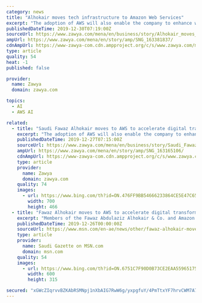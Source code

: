```yaml
---
category: news
title: "Alhokair moves tech infrastructure to Amazon Web Services"
excerpt: "The adoption of AWS will also enable the company to enhance warehouse management systems operations with the integration of artificial intelligence and machine learning solutions to reduce costs and bring greater efficiencies, he added. On the AWS collaboration, CIO Mohammed Alenazi, said: \"Cloud adoption is a significant step in our digital ..."
publishedDateTime: 2019-12-30T07:19:00Z
sourceUrl: https://www.zawya.com/mena/en/business/story/Alhokair_moves_tech_infrastructure_to_Amazon_Web_Services-SNG_163381837/
ampUrl: https://www.zawya.com/mena/en/story/amp/SNG_163381837/
cdnAmpUrl: https://www-zawya-com.cdn.ampproject.org/c/s/www.zawya.com/mena/en/story/amp/SNG_163381837/
type: article
quality: 54
heat: -1
published: false

provider:
  name: Zawya
  domain: zawya.com

topics:
  - AI
  - AWS AI

related:
  - title: "Saudi Fawaz Alhokair moves to AWS to accelerate digital transformation"
    excerpt: "The adoption of AWS will also enable the company to enhance warehouse management systems operations with the integration of artificial intelligence and machine learning solutions to reduce costs and bring greater efficiencies. Commenting on the collaboration with AWS, Mohammed Alenazi CIO of information technology in Fawaz Abdulaziz Alhokair ..."
    publishedDateTime: 2019-12-27T07:15:00Z
    sourceUrl: https://www.zawya.com/mena/en/business/story/Saudi_Fawaz_Alhokair_moves_to_AWS_to_accelerate_digital_transformation-SNG_163165106/
    ampUrl: https://www.zawya.com/mena/en/story/amp/SNG_163165106/
    cdnAmpUrl: https://www-zawya-com.cdn.ampproject.org/c/s/www.zawya.com/mena/en/story/amp/SNG_163165106/
    type: article
    provider:
      name: Zawya
      domain: zawya.com
    quality: 74
    images:
      - url: https://www.bing.com/th?id=ON.476FF9BB54666233864CE5E47C659483
        width: 700
        height: 466
  - title: "Fawaz Alhokair moves to AWS to accelerate digital transformation"
    excerpt: "Members of the Fawaz Abdulaziz Alhokair & Co. and Amazon Web Services (AWS) during the cloud technologies empowerment talks. RIYADH — Fawaz Abdulaziz Alhokair & Co., one of the largest franchise retailers in the Kingdom of Saudi Arabia,"
    publishedDateTime: 2019-12-26T00:00:00Z
    sourceUrl: https://www.msn.com/en-ae/news/other/fawaz-alhokair-moves-to-aws-to-accelerate-digital-transformation/ar-BBYmrXP
    type: article
    provider:
      name: Saudi Gazette on MSN.com
      domain: msn.com
    quality: 54
    images:
      - url: https://www.bing.com/th?id=ON.6751C7F90D0B73CE2EAA5596517570D4
        width: 600
        height: 315

secured: "xGWcZIqrvvBZKAbRSMNpj1nXbAIG7RwW6g/yxpgfuY/4PmTtxYF7hrvCWM7A7Su59eCJaK8Ls8LQPvAjHqi5ZIhviSVzkQxAhr+5NUb/Rn8qjj6ydIuujWueymQBDff2UHramgTj1nPLWAr9DBZW/918wLjj2cQf76Ev6KsReHXGIDaXgq3r3T+nKuOJzYQMRmM+gdTgIlGxtmHtNJBHYu4ou0m8EiAaYtQNAfZt8dPf6dwcZuasidnwkKaeJ5+w4yt4Xle9IttHtQWybxfKBQ==;98Kled/sjQ4g79MzxHwrew=="
---
```


